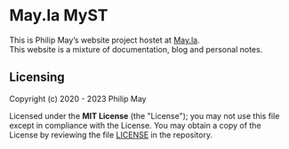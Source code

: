 # May.la MyST

This is Philip May’s website project hostet at [May.la](https://may.la/).\
This website is a mixture of documentation, blog and personal notes.

## Licensing

Copyright (c) 2020 - 2023 Philip May

Licensed under the **MIT License** (the "License"); you may not use this file except in compliance with the License.
You may obtain a copy of the License by reviewing the file
[LICENSE](https://github.com/PhilipMay/may-la-myst/blob/main/LICENSE) in the repository.
